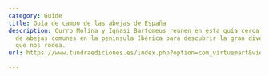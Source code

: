```yaml
---
category: Guide
title: Guía de campo de las abejas de España
description: Curro Molina y Ignasi Bartomeus reúnen en esta guía cerca de 100 especies
  de abejas comunes en la peninsula Ibérica para descubrir la gran diversidad de abejas
  que nos rodea.
url: https://www.tundraediciones.es/index.php?option=com_virtuemart&view=productdetails&virtuemart_product_id=390&virtuemart_category_id=25&lang=es

---
```

